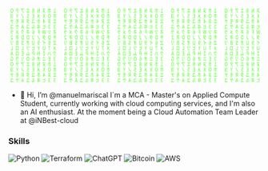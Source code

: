 ![MatrixProfile](https://github.com/manuelmariscal/manuelmariscal/blob/main/matrix.svg)

- 👋 Hi, I’m @manuelmariscal
I´m a MCA - Master's on Applied Compute Student, currently working with cloud computing services, and I'm also an AI enthusiast. At the moment being a Cloud Automation Team Leader at @iNBest-cloud

### Skills
![Python](https://img.shields.io/badge/python-3670A0?style=for-the-badge&logo=python&logoColor=ffdd54)
![Terraform](https://img.shields.io/badge/terraform-%235835CC.svg?style=for-the-badge&logo=terraform&logoColor=white)
![ChatGPT](https://img.shields.io/badge/chatGPT-74aa9c?style=for-the-badge&logo=openai&logoColor=white)
![Bitcoin](https://img.shields.io/badge/Bitcoin-000?style=for-the-badge&logo=bitcoin&logoColor=white)
![AWS](https://img.shields.io/badge/AWS-%23FF9900.svg?style=for-the-badge&logo=amazon-aws&logoColor=white)
